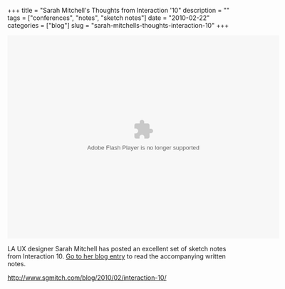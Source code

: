 +++
title = "Sarah Mitchell's Thoughts from Interaction '10"
description = ""
tags = ["conferences", "notes", "sketch notes"]
date = "2010-02-22"
categories = ["blog"]
slug = "sarah-mitchells-thoughts-interaction-10"
+++



  <div class="video">
<object width="610" height="457"> <param name="flashvars" value="offsite=true&lang=en-us&page_show_url=%2Fphotos%2Fsgmitch%2Fsets%2F72157623396146602%2Fshow%2F&page_show_back_url=%2Fphotos%2Fsgmitch%2Fsets%2F72157623396146602%2F&set_id=72157623396146602&jump_to="></param> <param name="movie" value="http://www.flickr.com/apps/slideshow/show.swf?v=71649"></param> <param name="allowFullScreen" value="true"></param><embed type="application/x-shockwave-flash" src="http://www.flickr.com/apps/slideshow/show.swf?v=71649" allowFullScreen="true" flashvars="offsite=true&lang=en-us&page_show_url=%2Fphotos%2Fsgmitch%2Fsets%2F72157623396146602%2Fshow%2F&page_show_back_url=%2Fphotos%2Fsgmitch%2Fsets%2F72157623396146602%2F&set_id=72157623396146602&jump_to=" width="610" height="457"></embed></object></div>
<p>LA UX designer Sarah Mitchell has posted an excellent set of sketch notes from Interaction 10. <a href="http://www.sgmitch.com/blog/2010/02/interaction-10/">Go to her blog entry</a> to read the  accompanying written notes.</p>
    
  <a href="http://www.sgmitch.com/blog/2010/02/interaction-10/">http://www.sgmitch.com/blog/2010/02/interaction-10/</a>
